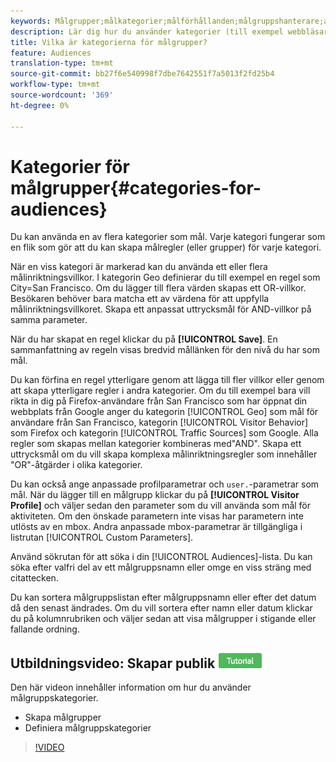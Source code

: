 ```yaml
---
keywords: Målgrupper;målkategorier;målförhållanden;målgruppshanterare;anpassade profilparametrar;besökarprofil;anpassade användarparametrar;målregler
description: Lär dig hur du använder kategorier (till exempel webbläsare, geo, nätverk, operativsystem, besökarprofil) för att rikta innehåll.
title: Vilka är kategorierna för målgrupper?
feature: Audiences
translation-type: tm+mt
source-git-commit: bb27f6e540998f7dbe7642551f7a5013f2fd25b4
workflow-type: tm+mt
source-wordcount: '369'
ht-degree: 0%

---
```



# Kategorier för målgrupper{#categories-for-audiences}

Du kan använda en av flera kategorier som mål. Varje kategori fungerar som en flik som gör att du kan skapa målregler (eller grupper) för varje kategori.

När en viss kategori är markerad kan du använda ett eller flera målinriktningsvillkor. I kategorin Geo definierar du till exempel en regel som City=San Francisco. Om du lägger till flera värden skapas ett OR-villkor. Besökaren behöver bara matcha ett av värdena för att uppfylla målinriktningsvillkoret. Skapa ett anpassat uttrycksmål för AND-villkor på samma parameter.

När du har skapat en regel klickar du på **[!UICONTROL Save]**. En sammanfattning av regeln visas bredvid mållänken för den nivå du har som mål.

Du kan förfina en regel ytterligare genom att lägga till fler villkor eller genom att skapa ytterligare regler i andra kategorier. Om du till exempel bara vill rikta in dig på Firefox-användare från San Francisco som har öppnat din webbplats från Google anger du kategorin [!UICONTROL Geo] som mål för användare från San Francisco, kategorin [!UICONTROL Visitor Behavior] som Firefox och kategorin [!UICONTROL Traffic Sources] som Google. Alla regler som skapas mellan kategorier kombineras med&quot;AND&quot;. Skapa ett uttrycksmål om du vill skapa komplexa målinriktningsregler som innehåller &quot;OR&quot;-åtgärder i olika kategorier.

Du kan också ange anpassade profilparametrar och `user.`-parametrar som mål. När du lägger till en målgrupp klickar du på **[!UICONTROL Visitor Profile]** och väljer sedan den parameter som du vill använda som mål för aktiviteten. Om den önskade parametern inte visas har parametern inte utlösts av en mbox. Andra anpassade mbox-parametrar är tillgängliga i listrutan [!UICONTROL Custom Parameters].

Använd sökrutan för att söka i din [!UICONTROL Audiences]-lista. Du kan söka efter valfri del av ett målgruppsnamn eller omge en viss sträng med citattecken.

Du kan sortera målgruppslistan efter målgruppsnamn eller efter det datum då den senast ändrades. Om du vill sortera efter namn eller datum klickar du på kolumnrubriken och väljer sedan att visa målgrupper i stigande eller fallande ordning.

## Utbildningsvideo: Skapar publik ![Självstudiekursikon](/help/assets/tutorial.png)

Den här videon innehåller information om hur du använder målgruppskategorier.

* Skapa målgrupper
* Definiera målgruppskategorier

>[!VIDEO](https://video.tv.adobe.com/v/17392)
